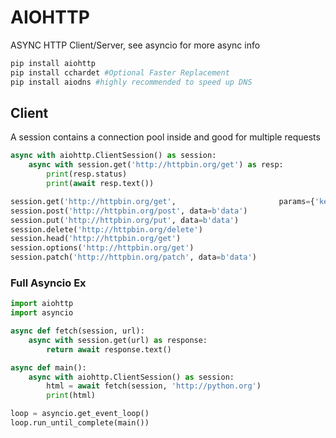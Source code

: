 # AIOHTTP

ASYNC HTTP Client/Server, see asyncio for more async info

```bash
pip install aiohttp
pip install cchardet #Optional Faster Replacement
pip install aiodns #highly recommended to speed up DNS
```

## Client

A session contains a connection pool inside and good for multiple requests

```python
async with aiohttp.ClientSession() as session:
    async with session.get('http://httpbin.org/get') as resp:
        print(resp.status)
        print(await resp.text())
```

```python
session.get('http://httpbin.org/get',                       params={'key1': 'value1', 'key2': 'value2'})
session.post('http://httpbin.org/post', data=b'data')
session.put('http://httpbin.org/put', data=b'data')
session.delete('http://httpbin.org/delete')
session.head('http://httpbin.org/get')
session.options('http://httpbin.org/get')
session.patch('http://httpbin.org/patch', data=b'data')
```

### Full Asyncio Ex

```python
import aiohttp
import asyncio

async def fetch(session, url):
    async with session.get(url) as response:
        return await response.text()

async def main():
    async with aiohttp.ClientSession() as session:
        html = await fetch(session, 'http://python.org')
        print(html)

loop = asyncio.get_event_loop()
loop.run_until_complete(main())
```

